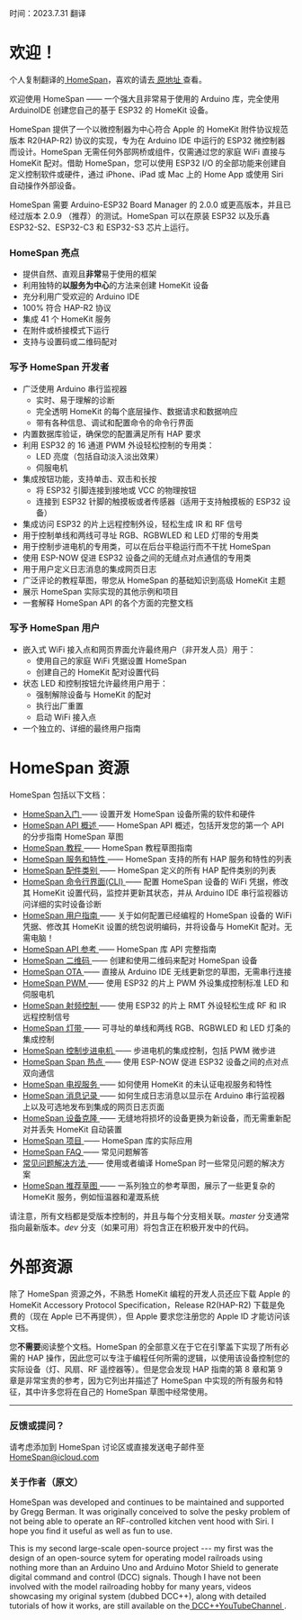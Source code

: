 时间：2023.7.31 翻译

# 欢迎！

个人复制翻译的[ HomeSpan](https://github.com/HomeSpan/HomeSpan)，喜欢的请去[ 原地址 ](https://github.com/HomeSpan/HomeSpan)查看。

欢迎使用 HomeSpan —— 一个强大且非常易于使用的 Arduino 库，完全使用 ArduinoIDE 创建您自己的基于 ESP32 的 HomeKit 设备。

HomeSpan 提供了一个以微控制器为中心符合 Apple 的 HomeKit 附件协议规范版本 R2(HAP-R2) 协议的实现，专为在 Arduino IDE 中运行的 ESP32 微控制器而设计。HomeSpan 无需任何外部网桥或组件，仅需通过您的家庭 WiFi 直接与 HomeKit 配对。借助 HomeSpan，您可以使用 ESP32 I/O 的全部功能来创建自定义控制软件或硬件，通过 iPhone、iPad 或 Mac 上的 Home App 或使用 Siri 自动操作外部设备。

HomeSpan 需要 Arduino-ESP32 Board Manager 的 2.0.0 或更高版本，并且已经过版本 2.0.9 （推荐）的测试。HomeSpan 可以在原装 ESP32 以及乐鑫 ESP32-S2、ESP32-C3 和 ESP32-S3 芯片上运行。

### HomeSpan 亮点

* 提供自然、直观且**非常**易于使用的框架
* 利用独特的**以服务为中心**的方法来创建 HomeKit 设备
* 充分利用广受欢迎的 Arduino IDE
* 100% 符合 HAP-R2 协议
* 集成 41 个 HomeKit 服务
* 在附件或桥接模式下运行
* 支持与设置码或二维码配对

### 写予 HomeSpan 开发者

* 广泛使用 Arduino 串行监视器
  * 实时、易于理解的诊断
  * 完全透明 HomeKit 的每个底层操作、数据请求和数据响应
  * 带有各种信息、调试和配置命令的命令行界面
* 内置数据库验证，确保您的配置满足所有 HAP 要求
* 利用 ESP32 的 16 通道 PWM 外设轻松控制的专用类：
  * LED 亮度（包括自动淡入淡出效果）
  * 伺服电机
* 集成按钮功能，支持单击、双击和长按
  * 将 ESP32 引脚连接到接地或 VCC 的物理按钮
  * 连接到 ESP32 针脚的触摸板或者传感器（适用于支持触摸板的 ESP32 设备）
* 集成访问 ESP32 的片上远程控制外设，轻松生成 IR 和 RF 信号
* 用于控制单线和两线可寻址 RGB、RGBWLED 和 LED 灯带的专用类
* 用于控制步进电机的专用类，可以在后台平稳运行而不干扰 HomeSpan
* 使用 ESP-NOW 促进 ESP32 设备之间的无缝点对点通信的专用类
* 用于用户定义日志消息的集成网页日志
* 广泛评论的教程草图，带您从 HomeSpan 的基础知识到高级 HomeKit 主题
* 展示 HomeSpan 实际实现的其他示例和项目
* 一套解释 HomeSpan API 的各个方面的完整文档

### 写予 HomeSpan 用户

* 嵌入式 WiFi 接入点和网页界面允许最终用户（非开发人员）用于：
  * 使用自己的家庭 WiFi 凭据设置 HomeSpan
  * 创建自己的 HomeKit 配对设置代码
* 状态 LED 和控制按钮允许最终用户用于：
  * 强制解除设备与 HomeKit 的配对
  * 执行出厂重置
  * 启动 WiFi 接入点
* 一个独立的、详细的最终用户指南

# HomeSpan 资源

HomeSpan 包括以下文档：

* [ HomeSpan入门 ](docs/GettingStarted.md) —— 设置开发 HomeSpan 设备所需的软件和硬件
* [ HomeSpan API 概述 ](docs/Overview.md) —— HomeSpan API 概述，包括开发您的第一个 API 的分步指南 HomeSpan 草图
* [ HomeSpan 教程 ](docs/Tutorials.md) —— HomeSpan 教程草图指南
* [ HomeSpan 服务和特性 ](docs/ServiceList.md) —— HomeSpan 支持的所有 HAP 服务和特性的列表
* [ HomeSpan 配件类别 ](docs/Categories.md) —— HomeSpan 定义的所有 HAP 配件类别的列表
* [ HomeSpan 命令行界面(CLI) ](docs/CLI.md) —— 配置 HomeSpan 设备的 WiFi 凭据，修改其 HomeKit 设置代码，监控并更新其状态，并从 Arduino IDE 串行监视器访问详细的实时设备诊断
* [ HomeSpan 用户指南 ](docs/UserGuide.md) —— 关于如何配置已经编程的 HomeSpan 设备的 WiFi 凭据、修改其 HomeKit 设置的统包说明编码，并将设备与 HomeKit 配对。无需电脑！
* [ HomeSpan API 参考 ](docs/Reference.md) —— HomeSpan 库 API 完整指南
* [ HomeSpan 二维码 ](docs/QRCodes.md) —— 创建和使用二维码来配对 HomeSpan 设备
* [ HomeSpan OTA ](docs/OTA.md) —— 直接从 Arduino IDE 无线更新您的草图，无需串行连接
* [ HomeSpan PWM ](docs/PWM.md) —— 使用 ESP32 的片上 PWM 外设集成控制标准 LED 和伺服电机
* [ HomeSpan 射频控制 ](docs/RMT.md) —— 使用 ESP32 的片上 RMT 外设轻松生成 RF 和 IR 远程控制信号
* [ HomeSpan 灯带 ](docs/Pixels.md) —— 可寻址的单线和两线 RGB、RGBWLED 和 LED 灯条的集成控制
* [ HomeSpan 控制步进电机 ](docs/Stepper.md) —— 步进电机的集成控制，包括 PWM 微步进
* [ HomeSpan Span 热点 ](docs/NOW.md) —— 使用 ESP-NOW 促进 ESP32 设备之间的点对点双向通信
* [ HomeSpan 电视服务 ](docs/TVServices.md) —— 如何使用 HomeKit 的未认证电视服务和特性
* [ HomeSpan 消息记录 ](docs/Logging.md) —— 如何生成日志消息以显示在 Arduino 串行监视器上以及可选地发布到集成的网页日志页面
* [ HomeSpan 设备克隆 ](docs/Cloning.md) —— 无缝地将损坏的设备更换为新设备，而无需重新配对并丢失 HomeKit 自动装置
* [ HomeSpan 项目 ](https://github.com/topics/HomeSpan) —— HomeSpan 库的实际应用
* [ HomeSpan FAQ ](docs/FAQ.md) —— 常见问题解答
* [ 常见问题解决方法 ](docs/Solutions.md) —— 使用或者编译 HomeSpan 时一些常见问题的解决方案
* [ HomeSpan 推荐草图 ](https://github.com/HomeSpan/HomeSpanReferenceSketches) —— 一系列独立的参考草图，展示了一些更复杂的 HomeKit 服务，例如恒温器和灌溉系统

请注意，所有文档都是受版本控制的，并且与每个分支相关联。*master* 分支通常指向最新版本。*dev* 分支（如果可用）将包含正在积极开发中的代码。

# 外部资源

除了 HomeSpan 资源之外，不熟悉 HomeKit 编程的开发人员还应下载 Apple 的 HomeKit Accessory Protocol Specification，Release R2(HAP-R2) 下载是免费的（现在 Apple 已不再提供），但 Apple 要求您注册您的 Apple ID 才能访问该文档。

您**不需要**阅读整个文档。HomeSpan 的全部意义在于它在引擎盖下实现了所有必需的 HAP 操作，因此您可以专注于编程任何所需的逻辑，以使用该设备控制您的实际设备（灯、风扇、RF 遥控器等）。但是您会发现 HAP 指南的第 8 章和第 9 章是非常宝贵的参考，因为它列出并描述了 HomeSpan 中实现的所有服务和特征，其中许多您将在自己的 HomeSpan 草图中经常使用。

---

### 反馈或提问？

请考虑添加到 HomeSpan 讨论区或直接发送电子邮件至 HomeSpan@icloud.com

### 关于作者（原文）
HomeSpan was developed and continues to be maintained and supported by Gregg Berman. It was originally conceived to solve the pesky problem of not being able to operate an RF-controlled kitchen vent hood with Siri. I hope you find it useful as well as fun to use.

This is my second large-scale open-source project --- my first was the design of an open-source sytem for operating model railroads using nothing more than an Arduino Uno and Arduino Motor Shield to generate digital command and control (DCC) signals. Though I have not been involved with the model railroading hobby for many years, videos showcasing my original system (dubbed DCC++), along with detailed tutorials of how it works, are still available on the[ DCC++YouTubeChannel ](https://www.youtube.com/@dcc2840/videos).
